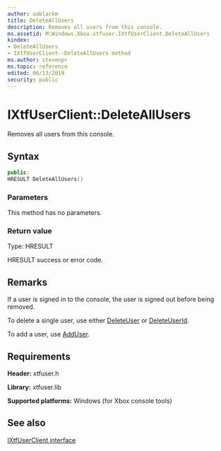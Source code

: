 ```yaml
---
author: aablackm
title: DeleteAllUsers
description: Removes all users from this console.
ms.assetid: M:Windows.Xbox.xtfuser.IXtfUserClient.DeleteAllUsers
kindex:
- DeleteAllUsers
- IXtfUserClient--DeleteAllUsers method
ms.author: stevenpr
ms.topic: reference
edited: 06/13/2019
security: public
---
```


# IXtfUserClient::DeleteAllUsers  

Removes all users from this console.  

<a id="syntaxSection"></a>

## Syntax  

```cpp
public:
HRESULT DeleteAllUsers()  
```

<a id="parametersSection"></a>

### Parameters  

This method has no parameters.  

<a id="retvalSection"></a>

### Return value  

Type: HRESULT  

HRESULT success or error code.  

<a id="remarksSection"></a>

## Remarks  

If a user is signed in to the console, the user is signed out before being removed.  

To delete a single user, use either [DeleteUser](deleteuser-ixtfuserclient-xtfuser-xbox-windows-m.md) or [DeleteUserId](deleteuserid-ixtfuserclient-xtfuser-xbox-windows-m.md).  

To add a user, use [AddUser](adduser-ixtfuserclient-xtfuser-xbox-windows-m.md).  

<a id="requirementsSection"></a>

## Requirements  

**Header:** xtfuser.h  

**Library:** xtfuser.lib  

**Supported platforms:** Windows (for Xbox console tools)  

<a id="seealsoSection"></a>

## See also  

[IXtfUserClient interface](../ixtfuserclient-xtfuser-xbox-windows-t.md)  
  